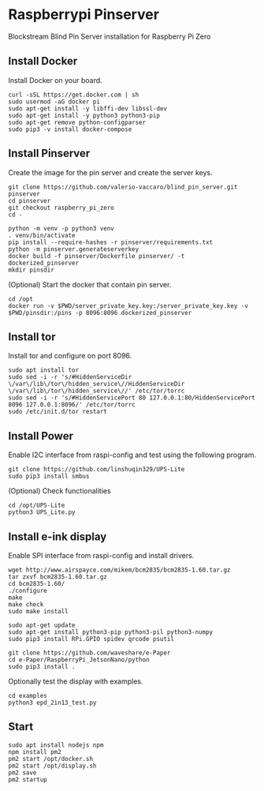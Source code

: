 # Raspberrypi Pinserver

Blockstream Blind Pin Server installation for Raspberry Pi Zero

## Install Docker

Install Docker on your board.

```
curl -sSL https://get.docker.com | sh
sudo usermod -aG docker pi
sudo apt-get install -y libffi-dev libssl-dev
sudo apt-get install -y python3 python3-pip
sudo apt-get remove python-configparser
sudo pip3 -v install docker-compose
```

## Install Pinserver

Create the image for the pin server and create the server keys.

```
git clone https://github.com/valerio-vaccaro/blind_pin_server.git pinserver
cd pinserver
git checkout raspberry_pi_zero
cd -

python -m venv -p python3 venv
. venv/bin/activate
pip install --require-hashes -r pinserver/requirements.txt
python -m pinserver.generateserverkey
docker build -f pinserver/Dockerfile pinserver/ -t dockerized_pinserver
mkdir pinsdir
```

(Optional) Start the docker that contain pin server.

```
cd /opt
docker run -v $PWD/server_private_key.key:/server_private_key.key -v $PWD/pinsdir:/pins -p 8096:8096 dockerized_pinserver
```

## Install tor

Install tor and configure on port 8096.

```
sudo apt install tor
sudo sed -i -r 's/#HiddenServiceDir \/var\/lib\/tor\/hidden_service\//HiddenServiceDir \/var\/lib\/tor\/hidden_service\//' /etc/tor/torrc
sudo sed -i -r 's/#HiddenServicePort 80 127.0.0.1:80/HiddenServicePort 8096 127.0.0.1:8096/' /etc/tor/torrc
sudo /etc/init.d/tor restart

```

## Install Power

Enable I2C interface from raspi-config and test using the following program.

```
git clone https://github.com/linshuqin329/UPS-Lite
sudo pip3 install smbus

```

(Optional) Check functionalities

```
cd /opt/UPS-Lite
python3 UPS_Lite.py
```

## Install e-ink display

Enable SPI interface from raspi-config and install drivers.

```
wget http://www.airspayce.com/mikem/bcm2835/bcm2835-1.60.tar.gz
tar zxvf bcm2835-1.60.tar.gz
cd bcm2835-1.60/
./configure
make
make check
sudo make install

sudo apt-get update
sudo apt-get install python3-pip python3-pil python3-numpy
sudo pip3 install RPi.GPIO spidev qrcode psutil

git clone https://github.com/waveshare/e-Paper
cd e-Paper/RaspberryPi_JetsonNano/python
sudo pip3 install .
```

Optionally test the display with examples.

```
cd examples
python3 epd_2in13_test.py
```

## Start

```
sudo apt install nodejs npm
npm install pm2
pm2 start /opt/docker.sh
pm2 start /opt/display.sh
pm2 save
pm2 startup
```
